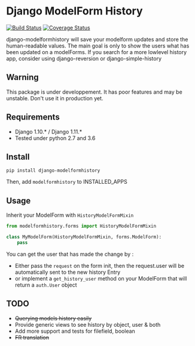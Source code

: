 Django ModelForm History
========================

[![Build Status](https://travis-ci.org/martync/django-modelformhistory.svg?branch=master)](https://travis-ci.org/martync/django-modelformhistory)
[![Coverage Status](https://coveralls.io/repos/github/martync/django-modelformhistory/badge.svg?branch=master)](https://coveralls.io/github/martync/django-modelformhistory?branch=master)

django-modelformhistory will save your modelform updates and store the human-readable values. The main goal is only to show the users what has been updated on a modelForms. If you search for a more lowlevel history app, consider using django-reversion or django-simple-history


Warning
-------

This package is under developpement. It has poor features and may be unstable. Don't use it in production yet. 


Requirements
------------

 - Django 1.10.* / Django 1.11.*
 - Tested under python 2.7 and 3.6


Install
-------

```
pip install django-modelformhistory
```


Then, add `modelformhistory` to INSTALLED_APPS


Usage
-----

Inherit your ModelForm with `HistoryModelFormMixin`

```python
from modelformhistory.forms import HistoryModelFormMixin

class MyModelForm(HistoryModelFormMixin, forms.ModelForm):
    pass
```

You can get the user that has made the change by : 

* Either pass the `request` on the form init, then the request.user will be automatically sent to the new history Entry
* or implement a `get_history_user` method on your ModelForm that will return a `auth.User` object


TODO
----

 * ~~Querying models history easily~~
 * Provide generic views to see history by object, user & both
 * Add more support and tests for filefield, boolean
 * ~~FR translation~~


